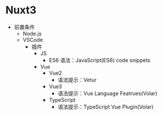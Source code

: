 # Nuxt3

- 前置条件
  - Node.js
  - VSCode
    - 插件
      - JS
        - ES6 语法：JavaScript(ES6) code snippets
      - Vue
        - Vue2
          - 语法提示：Vetur
        - Vue3
          - 语法提示：Vue Language Featrues(Volar)
        - TypeScript
          - 语法提示：TypeScript Vue Plugin(Volar)
